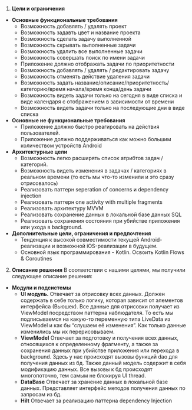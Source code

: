 1. **Цели и ограничения**
  - **Основные функциональные требования**
    - Возможность добавлять / удалять проект
    - Возможность задавть цвет и название проекта
    - Возможность сделать задачу выполненной
    - Возможность скрывать выполненные задачи
    - Возможность удалить все выполненные задачи
    - Возможность совершать поиск по имени задачи
    - Приложение должно отображать задачи по приоритетности
    - Возможность добавлять / удалять / редактировать задачу
    - Возможность отменять действие удаления задачи
    - Возможность задать название/описание/приоритетность/категорию/время начала/время конца/день задачи
    - Возможность видеть задачи только на сегодня в виде списка и виде календаря с отображением в зависимости от времени
    - Возможность видеть задачи только на последующие дни в виде списка
  - **Основные не функциональные требования**
    - Приложение должно быстро реагировать на действия пользователей.
    - Приложение должно поддерживаться как можно большим количеством устройств Android
  - **Архитектурные цели**
    - Возможность легко расширять список атрибтов задач / категорий.
    - Возможность видеть изменения в задачах / категориях в реальном времени (то есть мы что-то изменили и это сразу отрисовалось)
    - Реализовать паттерн seperation of concerns и dependency injection
    - Реализовать паттерн one activity with multiple fragments
    - Реализовать архитектуру MVVM
    - Реализовать сохранение данных в локальной базе данных SQL
    - Реализовать сохранения состояния при убийстве приложения или ухода в background.
  - **Дополнительные цели, ограничения и предпочтения**
    - Тенденция к высокой совместимости текущей Android-реализации и возможной iOS-реализации в будущем.
    - Основной язык программирования - Kotlin. Освоить Kotlin Flows & Coroutines
2. **Описание решения**
В соответствии с нашими целями, мы получили следующее описание решения:
  - **Модули и подсистемы**
    - **UI модуль.**
Отвечает за отрисовку всех данных. Должен содержать в себе только логику, которая зависит от
элементов интерфейса (Вьюшек). Все данные для отрисовки получает из ViewModel
посредством паттерна наблюдателя. То есть мы подписываемся на какую-то переменную типа
LiveData из ViewModel и как бы “слушаем её изменения”. Как только данные изменились мы их
перерисовываем.
    - **ViewModel** Отвечает за подготовку и получения всех данных, относящихся к определенному фрагменту, а
также за сохранения данных при убийстве приложения или перехода в background. Здесь у нас
происходят вызовы функций dao для получения данных из бд. Также данный модель содержит в
себя модификацию данных. Все вызовы к бд происходят многопоточно, тем самым не блокируя
UI thread.
    - **DataBase** Отвечает за хранение данных в локальной базе данных. Представляет интерфейс методов
получения данных по запросам из бд.
    - **Hilt** Отвечает за реализацию паттерна dependency Injection
    
